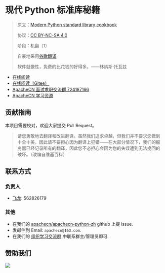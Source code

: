 # 现代 Python 标准库秘籍

> 原文：[Modern Python standard library cookbook](https://libgen.rs/book/index.php?md5=AD85D888CE093F927B29FE7A60F1739F)
>
> 协议：[CC BY-NC-SA 4.0](http://creativecommons.org/licenses/by-nc-sa/4.0/)
> 
> 阶段：机翻（1）
> 
> 自豪地采用[谷歌翻译](https://translate.google.cn/)
> 
> 软件就像性，免费的比花钱的好得多。——林纳斯·托瓦兹

* [在线阅读](https://py.apachecn.org)
* [在线阅读（Gitee）](https://apachecn.gitee.io/apachecn-python-zh/)
* [ApacheCN 面试求职交流群 724187166](https://jq.qq.com/?_wv=1027&k=54ujcL3)
* [ApacheCN 学习资源](http://www.apachecn.org/)

## 贡献指南

本项目需要校对，欢迎大家提交 Pull Request。

> 请您勇敢地去翻译和改进翻译。虽然我们追求卓越，但我们并不要求您做到十全十美，因此请不要担心因为翻译上犯错——在大部分情况下，我们的服务器已经记录所有的翻译，因此您不必担心会因为您的失误遭到无法挽回的破坏。（改编自维基百科）

## 联系方式

### 负责人

* [飞龙](https://github.com/wizardforcel): 562826179

### 其他

*   在我们的 [apachecn/apachecn-python-zh](https://github.com/apachecn/apachecn-python-zh) github 上提 issue.
*   发邮件到 Email: `apachecn@163.com`.
*   在我们的 [组织学习交流群](http://www.apachecn.org/organization/348.html) 中联系群主/管理员即可.

## 赞助我们

![](http://data.apachecn.org/img/about/donate.jpg)
